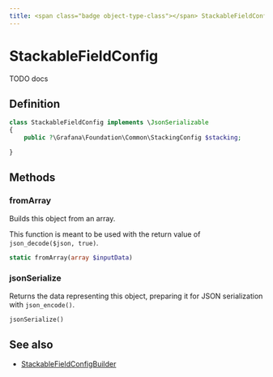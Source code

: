 ```yaml
---
title: <span class="badge object-type-class"></span> StackableFieldConfig
---
```

# <span class="badge object-type-class"></span> StackableFieldConfig

TODO docs

## Definition

```php
class StackableFieldConfig implements \JsonSerializable
{
    public ?\Grafana\Foundation\Common\StackingConfig $stacking;

}
```
## Methods

### <span class="badge object-method"></span> fromArray

Builds this object from an array.

This function is meant to be used with the return value of `json_decode($json, true)`.

```php
static fromArray(array $inputData)
```

### <span class="badge object-method"></span> jsonSerialize

Returns the data representing this object, preparing it for JSON serialization with `json_encode()`.

```php
jsonSerialize()
```

## See also

 * <span class="badge builder"></span> [StackableFieldConfigBuilder](./builder-StackableFieldConfigBuilder.md)
